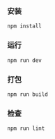 
### 安装
```
npm install
```

### 运行
```
npm run dev
```

### 打包
```
npm run build
```

### 检查
```
npm run lint
